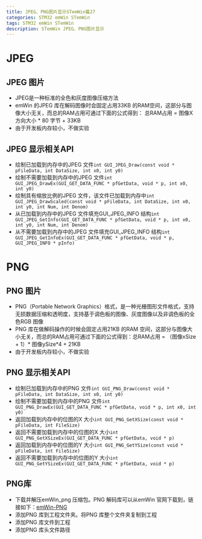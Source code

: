```yaml
---
title: JPEG、PNG图片显示STemWin篇27
categories: STM32 emWin STemWin
tags: STM32 emWin STemWin
description: STemWin JPEG、PNG图片显示
---
```

# JPEG
## JPEG 图片
- JPEG是一种标准的全色和灰度图像压缩方法
- emWin 的JPEG 库在解码图像时会固定占用33KB 的RAM空间，这部分与图像大小无关，而总的RAM占用可通过下面的公式得到： 总RAM占用 = 图像X 方向大小 * 80 字节 + 33KB 
- 由于开发板内存较小，不做实验

## JPEG 显示相关API
- 绘制已加载到内存中的JPEG 文件`int GUI_JPEG_Draw(const void * pFileData, int DataSize, int x0, int y0)`
- 绘制不需要加载到内存中的JPEG 文件`int GUI_JPEG_DrawEx(GUI_GET_DATA_FUNC * pfGetData, void * p, int x0, int y0)`
- 绘制具有缩放比例的JPEG 文件，该文件已加载到内存中`int GUI_JPEG_DrawScaled(const void * pFileData, int DataSize, int x0, int y0, int Num, int Denom)`
- 从已加载到内存中的JPEG 文件填充GUI_JPEG_INFO 结构`int GUI_JPEG_GetInfo(GUI_GET_DATA_FUNC * pfGetData, void * p, int x0, int y0, int Num, int Denom)`
- 从不需要加载到内存中的JPEG 文件填充GUI_JPEG_INFO 结构`int GUI_JPEG_GetInfoEx(GUI_GET_DATA_FUNC * pfGetData, void * p, GUI_JPEG_INFO * pInfo)`

# PNG
## PNG 图片
- PNG（Portable Network Graphics）格式，是一种光栅图形文件格式，支持无损数据压缩和透明度，支持基于调色板的图像、灰度图像以及非调色板的全色RGB 图像
- PNG 库在做解码操作的时候会固定占用21KB 的RAM 空间，这部分与图像大小无关，而总的RAM占用可通过下面的公式得到：总RAM占用 = （图像xSize + 1）* 图像ySize*4 + 21KB
- 由于开发板内存较小，不做实验

## PNG 显示相关API
- 绘制已加载到内存中的PNG 文件`int GUI_PNG_Draw(const void * pFileData, int DataSize, int x0, int y0)`
- 绘制不需要加载到内存中的PNG 文件`int GUI_PNG_DrawEx(GUI_GET_DATA_FUNC * pfGetData, void * p, int x0, int y0)`
- 返回加载到内存中的位图的X 大小`int GUI_PNG_GetXSize(const void * pFileData, int FileSize)`
- 返回不需要加载到内存中的位图的X 大小`int GUI_PNG_GetXSizeEx(GUI_GET_DATA_FUNC * pfGetData, void * p)`
- 返回加载到内存中的位图的Y 大小`int GUI_PNG_GetYSize(const void * pFileData, int FileSize)`
- 返回不需要加载到内存中的位图的Y 大小`int GUI_PNG_GetYSizeEx(GUI_GET_DATA_FUNC * pfGetData, void * p)`

## PNG库
- 下载并解压emWin_png 压缩包。PNG 解码库可以从emWin 官网下载到，链接如下：[emWin-PNG](https://www.segger.com/downloads/emwin/emWin_PNG)
- 添加PNG 库到工程文件夹。将PNG 库整个文件夹复制到工程
- 添加PNG 库文件到工程
- 添加PNG 库头文件路径